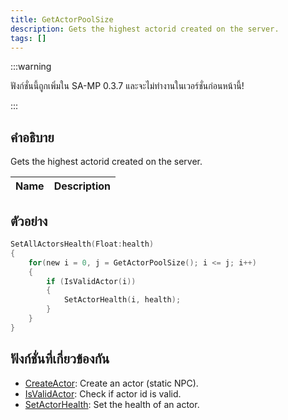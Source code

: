 ```yaml
---
title: GetActorPoolSize
description: Gets the highest actorid created on the server.
tags: []
---
```


:::warning

ฟังก์ชั่นนี้ถูกเพิ่มใน SA-MP 0.3.7 และจะไม่ทำงานในเวอร์ชั่นก่อนหน้านี้!

:::

## คำอธิบาย

Gets the highest actorid created on the server.

| Name | Description |
| ---- | ----------- |


## ตัวอย่าง

```c
SetAllActorsHealth(Float:health)
{
    for(new i = 0, j = GetActorPoolSize(); i <= j; i++)
    {
        if (IsValidActor(i))
        {
            SetActorHealth(i, health);
        }
    }
}
```

## ฟังก์ชั่นที่เกี่ยวข้องกัน

- [CreateActor](../functions/CreateActor): Create an actor (static NPC).
- [IsValidActor](../functions/isValidActor): Check if actor id is valid.
- [SetActorHealth](../functions/SetActorHealth): Set the health of an actor.
